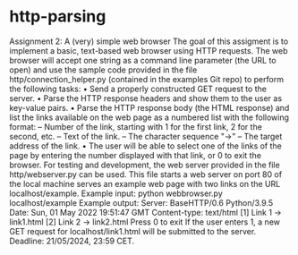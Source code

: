 # http-parsing

Assignment 2: A (very) simple web browser
The goal of this assigment is to implement a basic, text-based web browser using HTTP requests. The
web browser will accept one string as a command line parameter (the URL to open) and use the sample
code provided in the file http/connection_helper.py (contained in the examples Git repo) to perform the
following tasks:
• Send a properly constructed GET request to the server.
• Parse the HTTP response headers and show them to the user as key-value pairs.
• Parse the HTTP response body (the HTML response) and list the links available on the web page as a
numbered list with the following format:
– Number of the link, starting with 1 for the first link, 2 for the second, etc.
– Text of the link.
– The character sequence "->"
– The target address of the link.
• The user will be able to select one of the links of the page by entering the number displayed with that
link, or 0 to exit the browser.
For testing and development, the web server provided in the file http/webserver.py can be used. This file
starts a web server on port 80 of the local machine serves an example web page with two links on the URL
localhost/example.
Example input:
python webbrowser.py localhost/example
Example output:
Server: BaseHTTP/0.6 Python/3.9.5
Date: Sun, 01 May 2022 19:51:47 GMT
Content-type: text/html
[1] Link 1 -> link1.html
[2] Link 2 -> link2.html
Press 0 to exit
If the user enters 1, a new GET request for localhost/link1.html will be submitted to the server.
Deadline: 21/05/2024, 23:59 CET.
